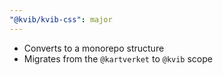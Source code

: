 ```yaml
---
"@kvib/kvib-css": major
---
```


- Converts to a monorepo structure
- Migrates from the `@kartverket` to `@kvib` scope 
